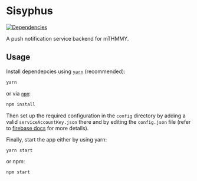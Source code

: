 # Sisyphus
[![Dependencies](https://img.shields.io/david/ThmmyNoLife/Sisyphus.svg)](https://david-dm.org/ThmmyNoLife/Sisyphus)

A push notification service backend for mTHMMY.

## Usage

Install dependepcies using [`yarn`](https://yarnpkg.com/) (recommended):

```bash
yarn
```

or via [`npm`](https://www.npmjs.com/):

```bash
npm install
```

Then set up the required configuration in the `config` directory by adding a valid `serviceAccountKey.json` there and by editing the `config.json` file (refer to [firebase docs](https://firebase.google.com/docs/admin/setup) for more details).

Finally, start the app either by using yarn:

```bash
yarn start
```

or npm:

```bash
npm start
```

